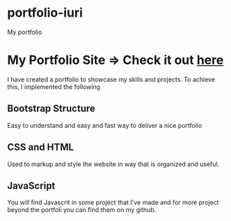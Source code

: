 # portfolio-iuri
My portfolio
# My Portfolio Site => Check it out <a href="https://italo-iuri.github.io/portfolio-iuri/" target="_blank">here</a>



I have created a portfolio to showcase my skills and projects. To achieve this, I implemented the following 



## Bootstrap Structure
Easy to understand and easy and fast way to deliver a nice portfolio



## CSS and HTML
Used to markup and style the website in way that is organized and useful.



## JavaScript
You will find Javascrit in some project that I've made and  for more project beyond the portfoli you can find them on my github.
